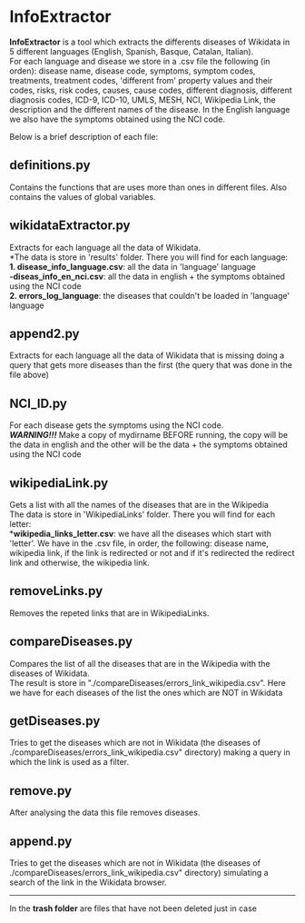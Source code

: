 InfoExtractor
=======

**InfoExtractor** is a tool which extracts the differents diseases of Wikidata in 5 different languages (English, Spanish, Basque, Catalan, Italian).  
For each language and disease we store in a .csv file the following (in orden): disease name, disease code, symptoms, symptom codes, treatments, treatment codes, 'different from' property values and their codes, risks, risk codes, causes, cause codes, different diagnosis, different diagnosis codes, ICD-9, ICD-10, UMLS, MESH, NCI, Wikipedia Link, the description and the different names of the disease.
In the English language we also have the symptoms obtained using the NCI code.

Below is a brief description of each file:

definitions.py
-----------
Contains the functions that are uses more than ones in different files. Also contains the values of global variables.


wikidataExtractor.py 
-----------
Extracts for each language all the data of Wikidata.  
	*The data is store in 'results' folder. There you will find for each language:  
		**1. disease_info_language.csv**: all the data in 'language' language  
			**-diseas_info_en_nci.csv**: all the data in english + the symptoms obtained using the NCI code  
		**2. errors_log_language**: the diseases that couldn't be loaded in 'language' language  


append2.py 
-----------
Extracts for each language all the data of Wikidata that is missing doing a query that gets more diseases than the first (the query that was done in the file above) 


NCI_ID.py
-----------
For each disease gets the symptoms using the NCI code.  
_**WARNING!!!**_ Make a copy of mydirname BEFORE running, the copy will be the data in english and the other will be the data + the symptoms obtained using the NCI code


wikipediaLink.py
-----------
Gets a list with all the names of the diseases that are in the Wikipedia  
The data is store in 'WikipediaLinks' folder. There you will find for each letter:  
	***wikipedia_links_letter.csv**: we have all the diseases which start with 'letter'. We have in the .csv file, in order, the following: disease name, wikipedia link, if the link is redirected or not and if it's redirected the redirect link and otherwise, the wikipedia link.
		
		
removeLinks.py
-----------
Removes the repeted links that are in WikipediaLinks.
	
		
compareDiseases.py
-----------
Compares the list of all the diseases that are in the Wikipedia with the diseases of Wikidata.  
The result is store in "./compareDiseases/errors_link_wikipedia.csv". Here we have for each diseases of the list the ones which are NOT in Wikidata
	

getDiseases.py 
-----------
Tries to get the diseases which are not in Wikidata (the diseases of ./compareDiseases/errors_link_wikipedia.csv" directory) making a query in which the link is used as a filter.


remove.py 
-----------
After analysing the data this file removes diseases.


append.py
-----------
Tries to get the diseases which are not in Wikidata (the diseases of ./compareDiseases/errors_link_wikipedia.csv" directory) simulating a search of the link in the Wikidata browser.

---

In the **trash folder** are files that have not been deleted just in case
